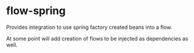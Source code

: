 # flow-spring

Provides integration to use spring factory created beans into a flow. 

At some point will add creation of flows to be injected as dependencies 
as well.